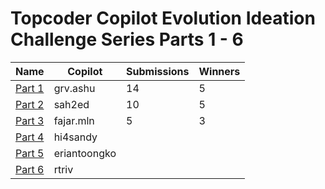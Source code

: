 # Topcoder Copilot Evolution Ideation Challenge Series Parts 1 - 6

| Name | Copilot | Submissions | Winners |
|------|-------------|---------|---------|
| [Part 1](https://software.topcoder.com/review/actions/ViewProjectDetails?pid=30169780) |   grv.ashu     |    14     |    5     |
| [Part 2](https://software.topcoder.com/review/actions/ViewProjectDetails?pid=30170973) |   sah2ed   |    10     |    5     |
| [Part 3](https://software.topcoder.com/review/actions/ViewProjectDetails?pid=30171399) |   fajar.mln    |   5      |    3     |
| [Part 4](https://software.topcoder.com/review/actions/ViewProjectDetails?pid=30172559) |   hi4sandy    |         |         |
| [Part 5](https://software.topcoder.com/review/actions/ViewProjectDetails?pid=30172674) |   eriantoongko    |         |         |
| [Part 6](https://software.topcoder.com/review/actions/ViewProjectDetails?pid=30172673) |   rtriv   |         |         |
